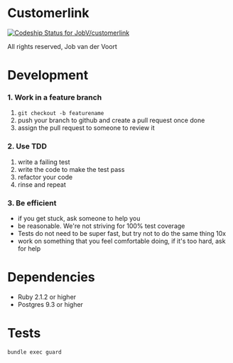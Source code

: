 # Customerlink

[ ![Codeship Status for JobV/customerlink](https://www.codeship.io/projects/4a525530-2479-0132-1117-12e55c6fdf6c/status)](https://www.codeship.io/projects/36867)

All rights reserved, Job van der Voort

# Development

### 1. Work in a feature branch

1. `git checkout -b featurename`
2. push your branch to github and create a pull request once done
3. assign the pull request to someone to review it

### 2. Use TDD

1. write a failing test
2. write the code to make the test pass
3. refactor your code
4. rinse and repeat

### 3. Be efficient

- if you get stuck, ask someone to help you
- be reasonable. We're not striving for 100% test coverage
- Tests do not need to be super fast, but try not to do the same thing 10x
- work on something that you feel comfortable doing, if it's too hard, ask for help

# Dependencies

- Ruby 2.1.2 or higher
- Postgres 9.3 or higher

# Tests

`bundle exec guard`
